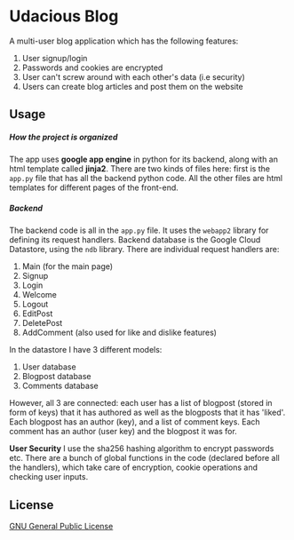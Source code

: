 # Udacious Blog
A multi-user blog application which has the following features:
1. User signup/login
2. Passwords and cookies are encrypted
3. User can't screw around with each other's data (i.e security)
4. Users can create blog articles and post them on the website

## Usage

##### How the project is organized
The app uses **google app engine** in python for its backend, along with an html template called **jinja2**.
There are two kinds of files here: first is the `app.py` file that has all the backend python code. All the other files are html templates for different pages of the front-end.

##### Backend
The backend code is all in the `app.py` file. It uses the `webapp2` library for defining its request handlers. Backend database is the Google Cloud Datastore, using the `ndb` library.
There are individual request handlers are:
1. Main (for the main page)
2. Signup
3. Login
4. Welcome
5. Logout
6. EditPost
7. DeletePost
8. AddComment (also used for like and dislike features)

In the datastore I have 3 different models:
1. User database
2. Blogpost database
3. Comments database

However, all 3 are connected: each user has a list of blogpost (stored in form of keys) that it has authored as well as the blogposts that it has 'liked'. Each blogpost has an author (key), and a list of comment keys. Each comment has an author (user key) and the blogpost it was for.

**User Security**
I use the sha256 hashing algorithm to encrypt passwords etc. There are a bunch of global  functions in the code (declared before all the handlers), which take care of encryption, cookie operations and checking user inputs.

## License
[GNU General Public License](http://choosealicense.com/licenses/gpl-3.0/)